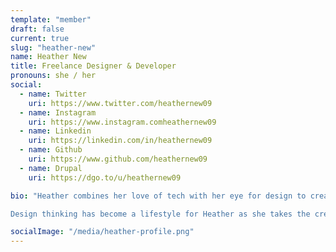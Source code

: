 ```yaml
---
template: "member"
draft: false
current: true
slug: "heather-new"
name: Heather New
title: Freelance Designer & Developer
pronouns: she / her
social:
  - name: Twitter
    uri: https://www.twitter.com/heathernew09
  - name: Instagram
    uri: https://www.instagram.comheathernew09
  - name: Linkedin
    uri: https://linkedin.com/in/heathernew09
  - name: Github
    uri: https://www.github.com/heathernew09
  - name: Drupal
    uri: https://dgo.to/u/heathernew09

bio: "Heather combines her love of tech with her eye for design to create products that function as beautifully as they look. Her IT background informs technical decisions and helps simplify complex ideas. Her empathy kicks in when she watches people struggle with tech and has led her to deep dive into user experience, user interface and accessibility.

Design thinking has become a lifestyle for Heather as she takes the creative process she has developed and applies the same concepts to her off-screen life as well. In fact, you can often find Heather testing out new tools, crafting with wood, working on home improvement projects or at her local maker space. "

socialImage: "/media/heather-profile.png"
---
```


